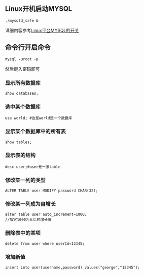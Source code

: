 ## Linux开机启动MYSQL
    ./mysqld_safe &
 详细内容参考<a href="https://blog.csdn.net/king_1421484363/article/details/73277771">Linux平台MYSQL的开关</a>
## 命令行开启命令
    mysql -uroot -p
然后键入密码即可
### 显示所有数据库
    show databases;
### 选中某个数据库
    use world; #这里world是一个数据库
### 显示某个数据库中的所有表
    show tables;
### 显示表的结构
    desc user;#user是一张table
### 修改某一列的类型
    ALTER TABLE user MODIFY password CHAR(32);
### 修改某一列成为自增长
    alter table user auto_increment=1000;
    //指定1000为此后的增长值
### 删除表中的某项
    delete from user where userId=12345;
### 增加新值
    insert into user(username,password) values("george","12345");
